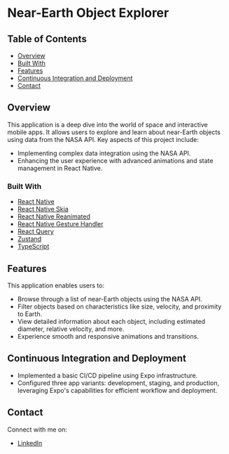 # Near-Earth Object Explorer

## Table of Contents

- [Overview](#overview)
- [Built With](#built-with)
- [Features](#features)
- [Continuous Integration and Deployment](#continuous-integration-and-deployment)
- [Contact](#contact)

## Overview

This application is a deep dive into the world of space and interactive mobile apps. It allows users to explore and learn about near-Earth objects using data from the NASA API. Key aspects of this project include:

- Implementing complex data integration using the NASA API.
- Enhancing the user experience with advanced animations and state management in React Native.

### Built With

- [React Native](https://reactnative.dev/)
- [React Native Skia](https://shopify.github.io/react-native-skia/)
- [React Native Reanimated](https://docs.swmansion.com/react-native-reanimated/)
- [React Native Gesture Handler](https://docs.swmansion.com/react-native-gesture-handler/)
- [React Query](https://react-query.tanstack.com/)
- [Zustand](https://github.com/pmndrs/zustand)
- [TypeScript](https://www.typescriptlang.org/)

## Features

This application enables users to:

- Browse through a list of near-Earth objects using the NASA API.
- Filter objects based on characteristics like size, velocity, and proximity to Earth.
- View detailed information about each object, including estimated diameter, relative velocity, and more.
- Experience smooth and responsive animations and transitions.

## Continuous Integration and Deployment

- Implemented a basic CI/CD pipeline using Expo infrastructure.
- Configured three app variants: development, staging, and production, leveraging Expo's capabilities for efficient workflow and deployment.

## Contact

Connect with me on:

- [LinkedIn](https://www.linkedin.com/in/your-linkedin-profile/)
